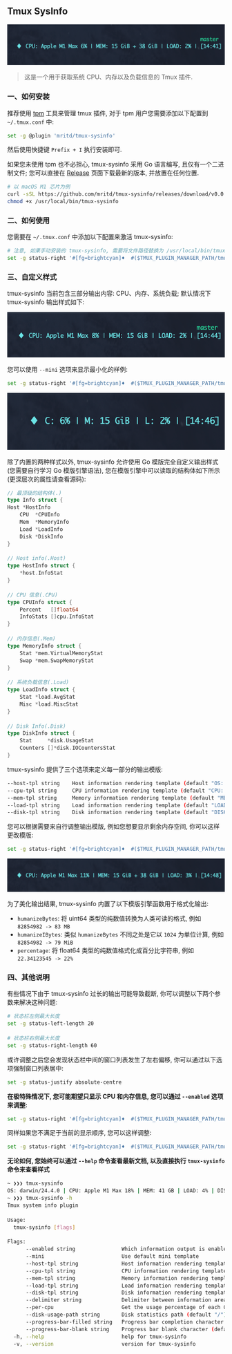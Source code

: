 ## Tmux SysInfo

![](images/SCR-20240126-nazl.png)

> 这是一个用于获取系统 CPU、内存以及负载信息的 Tmux 插件.

### 一、如何安装

推荐使用 [tpm](https://github.com/tmux-plugins/tpm) 工具来管理 tmux 插件, 对于 tpm 用户您需要添加以下配置到 `~/.tmux.conf` 中:

```sh
set -g @plugin 'mritd/tmux-sysinfo'
```

然后使用快捷键 `Prefix + I` 执行安装即可.

如果您未使用 tpm 也不必担心, tmux-sysinfo 采用 Go 语言编写, 且仅有一个二进制文件; 您可以直接在 [Release](https://github.com/mritd/tmux-sysinfo/releases) 页面下载最新的版本, 并放置在任何位置.

```sh
# 以 macOS M1 芯片为例
curl -sSL https://github.com/mritd/tmux-sysinfo/releases/download/v0.0.2/tmux-sysinfo-darwin-arm64 > /usr/local/bin/tmux-sysinfo
chmod +x /usr/local/bin/tmux-sysinfo
```

### 二、如何使用

您需要在 `~/.tmux.conf` 中添加以下配置来激活 tmux-sysinfo:

```sh
# 注意, 如果手动安装的 tmux-sysinfo, 需要将文件路径替换为 /usr/local/bin/tmux-sysinfo
set -g status-right '#[fg=brightcyan]♦  #($TMUX_PLUGIN_MANAGER_PATH/tmux-sysinfo/tmux-sysinfo) | [%H:%M]'
```

### 三、自定义样式

tmux-sysinfo 当前包含三部分输出内容: CPU、内存、系统负载; 默认情况下 tmux-sysinfo 输出样式如下:

![](images/SCR-20240126-ncdy.png)

您可以使用 `--mini` 选项来显示最小化的样例:

```sh
set -g status-right '#[fg=brightcyan]♦  #($TMUX_PLUGIN_MANAGER_PATH/tmux-sysinfo/tmux-sysinfo --mini) | [%H:%M]'
```

![](images/SCR-20240126-ncqy.png)

除了内置的两种样式以外, tmux-sysinfo 允许使用 Go 模版完全自定义输出样式(您需要自行学习 Go 模版引擎语法), 您在模版引擎中可以读取的结构体如下所示(更深层次的属性请查看源码):

```go
// 最顶级的结构体(.)
type Info struct {
Host *HostInfo
    CPU  *CPUInfo
    Mem  *MemoryInfo
    Load *LoadInfo
    Disk *DiskInfo
}

// Host info(.Host)
type HostInfo struct {
    *host.InfoStat
}

// CPU 信息(.CPU)
type CPUInfo struct {
	Percent   []float64
	InfoStats []cpu.InfoStat
}

// 内存信息(.Mem)
type MemoryInfo struct {
	Stat *mem.VirtualMemoryStat
	Swap *mem.SwapMemoryStat
}

// 系统负载信息(.Load)
type LoadInfo struct {
	Stat *load.AvgStat
	Misc *load.MiscStat
}

// Disk Info(.Disk)
type DiskInfo struct {
    Stat     *disk.UsageStat
    Counters []*disk.IOCountersStat
}
```

tmux-sysinfo 提供了三个选项来定义每一部分的输出模版:

```sh
--host-tpl string    Host information rendering template (default "OS: {{.Host.OS}}/{{.Host.KernelVersion}}")
--cpu-tpl string     CPU information rendering template (default "CPU: {{(index .CPU.InfoStats 0).ModelName}} {{index .CPU.Percent 0 | percentage}}")
--mem-tpl string     Memory information rendering template (default "MEM: {{.Mem.Stat.Used | humanizeIBytes}}")
--load-tpl string    Load information rendering template (default "LOAD: {{.Load.Stat.Load1 | percentage}}")
--disk-tpl string    Disk information rendering template (default "DISK: {{.Disk.Stat.UsedPercent | percentage}}")
```

您可以根据需要来自行调整输出模版, 例如您想要显示剩余内存空间, 你可以这样更改模版:

```sh
set -g status-right '#[fg=brightcyan]♦  #($TMUX_PLUGIN_MANAGER_PATH/tmux-sysinfo/tmux-sysinfo --mem-tpl="MEM: {{.Mem.Stat.Used | humanizeIBytes}} + {{.Mem.Stat.Free | humanizeIBytes}}") | [%H:%M]'
```

![](images/SCR-20240126-ndlz.png)

为了美化输出结果, tmux-sysinfo 内置了以下模版引擎函数用于格式化输出:

- `humanizeBytes`: 将 uint64 类型的纯数值转换为人类可读的格式, 例如 `82854982 -> 83 MB`
- `humanizeIBytes`: 类似 `humanizeBytes` 不同之处是它以 `1024` 为单位计算, 例如 `82854982 -> 79 MiB`
- `percentage`: 将 float64 类型的纯数值格式化成百分比字符串, 例如 `22.34123545 -> 22%`

### 四、其他说明

有些情况下由于 tmux-sysinfo 过长的输出可能导致截断, 你可以调整以下两个参数来解决这种问题:

```sh
# 状态栏左侧最大长度
set -g status-left-length 20

# 状态栏右侧最大长度
set -g status-right-length 60
```

或许调整之后您会发现状态栏中间的窗口列表发生了左右偏移, 你可以通过以下选项强制窗口列表居中:

```sh
set -g status-justify absolute-centre
```

**在极特殊情况下, 您可能期望只显示 CPU 和内存信息, 您可以通过 `--enabled` 选项来调整:**

```sh
set -g status-right '#[fg=brightcyan]♦  #($TMUX_PLUGIN_MANAGER_PATH/tmux-sysinfo/tmux-sysinfo --enabled=cpu,mem) | [%H:%M]'
```

同样如果您不满足于当前的显示顺序, 您可以这样调整:

```sh
set -g status-right '#[fg=brightcyan]♦  #($TMUX_PLUGIN_MANAGER_PATH/tmux-sysinfo/tmux-sysinfo --enabled=mem,cpu,load) | [%H:%M]'
```

**无论如何, 您始终可以通过 `--help` 命令查看最新文档, 以及直接执行 `tmux-sysinfo` 命令来查看样式**

```sh
~ ❯❯❯ tmux-sysinfo
OS: darwin/24.4.0 | CPU: Apple M1 Max 18% | MEM: 41 GB | LOAD: 4% | DISK: 73%
~ ❯❯❯ tmux-sysinfo -h
Tmux system info plugin

Usage:
  tmux-sysinfo [flags]

Flags:
      --enabled string               Which information output is enabled (default "all")
      --mini                         Use default mini template
      --host-tpl string              Host information rendering template (default "OS: {{.Host.OS}}/{{.Host.KernelVersion}}")
      --cpu-tpl string               CPU information rendering template (default "CPU: {{(index .CPU.InfoStats 0).ModelName}} {{index .CPU.Percent 0 | percentage}}")
      --mem-tpl string               Memory information rendering template (default "MEM: {{.Mem.Stat.Used | humanizeBytes}}")
      --load-tpl string              Load information rendering template (default "LOAD: {{.Load.Stat.Load1 | percentage}}")
      --disk-tpl string              Disk information rendering template (default "DISK: {{.Disk.Stat.UsedPercent | percentage}}")
      --delimiter string             Delimiter between information areas (default "|")
      --per-cpu                      Get the usage percentage of each CPU
      --disk-usage-path string       Disk statistics path (default "/")
      --progress-bar-filled string   Progress bar completion character (default "≣")
      --progress-bar-blank string    Progress bar blank character (default " ")
  -h, --help                         help for tmux-sysinfo
  -v, --version                      version for tmux-sysinfo
```

